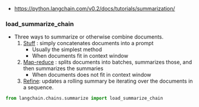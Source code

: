 - https://python.langchain.com/v0.2/docs/tutorials/summarization/

### load_summarize_chain
- Three ways to summarize or otherwise combine documents.
    1. [Stuff](https://python.langchain.com/v0.2/docs/tutorials/summarization/#stuff) : simply concatenates documents into a prompt
	    - Usually the simplest method
	    - When documents fit in context window
    2. [Map-reduce](https://python.langchain.com/v0.2/docs/tutorials/summarization/#map-reduce) :  splits documents into batches, summarizes those, and then summarizes the summaries
	    - When documents does not fit in context window
    3. [Refine](https://python.langchain.com/v0.2/docs/tutorials/summarization/#refine): updates a rolling summary be iterating over the documents in a sequence.

```python
from langchain.chains.summarize import load_summarize_chain
```